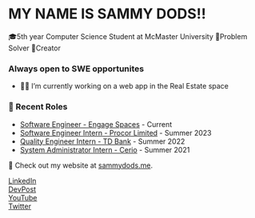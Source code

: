 # MY NAME IS SAMMY DODS!!
🎓5th year Computer Science Student at McMaster University
🤔Problem Solver
👾Creator

### Always open to SWE opportunites

- 🌱👯 I’m currently working on a web app in the Real Estate space

### 📝 Recent Roles

<!-- writing starts -->
* [Software Engineer - Engage Spaces](https://www.engagespaces.com/) - Current
* [Software Engineer Intern - Procor Limited](https://www.procor.com/) - Summer 2023 
* [Quality Engineer Intern - TD Bank](https://www.td.com/) - Summer 2022
* [System Administrator Intern - Cerio](https://www.cerio.io/) - Summer 2021

<!-- writing ends -->

🚀 Check out my website at [sammydods.me](https://sammydods.me).

[LinkedIn](https://www.linkedin.com/in/sammy-dods/)  
[DevPost](https://devpost.com/sammysdods?ref_content=user-portfolio&ref_feature=portfolio&ref_medium=global-nav)  
[YouTube](https://www.youtube.com/@SammyDods)  
[Twitter](https://twitter.com/Sammy_Dods)  
